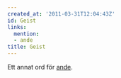 ```yaml
---
created_at: '2011-03-31T12:04:43Z'
id: Geist
links:
  mention:
  - ande
title: Geist
---
```


Ett annat ord för [ande].

  [ande]: ande